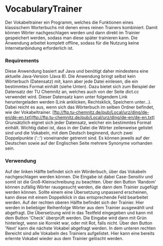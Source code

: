 # VocabularyTrainer
Der Vokabeltrainer ein Programm, welches die Funktionen eines klassischem Worterbuchs mit denen eines reinen Trainers kombiniert. Damit können Wörter nachgeschlagen werden und dann direkt im Trainier gespeichert werden, sodass man diese später trainieren kann. Die Anwendung arbeitet komplett offline, sodass für die Nutzung keine Internetanbindung erforderlich ist.

### Requirements
Diese Anwendung basiert auf Java und benötigt daher mindestens eine aktuelle Java-Version (Java 8).
Die Anwendung bringt selbst kein Wörterbuch (Datensatz) mit, kann aber jede Datei einlesen, die ein bestimmtes Format einhält (siehe Unten). Dazu bietet sich zum Beispiel der Datensatz der TU Chemnitz an, welches auch von der Seite dict.cc verwendet wird. Dieser Datensatz kann unter folgendem Link heruntergeladen werden (Link anklicken, Rechtsklick, Speichern unter...). Dabei reicht es aus, wenn sich das Wörterbuch im selben Ordner befindet, wie der Vokabeltrainer.
[ftp://ftp.tu-chemnitz.de/pub/Local/urz/ding/de-en/de-en.txt](ftp://ftp.tu-chemnitz.de/pub/Local/urz/ding/de-en/de-en.txt)
Grunsätzlich eignet sich jeder Datensatz, welcher ein bestimmtes Format einhält. Wichtig dabei ist, dass in der Datei die Wörter zeilenweise gelistet sind und die Vokabeln, mit dem Deutsch beginnend, durch zwei Doppelpunkte ('::') voneinander getrennt sind. Es können jeweils auf der Deutschen sowie auf der Englischen Seite mehrere Synonyme vorhanden sein.

### Verwendung
Auf der linken Hälfte befindet sich ein Wörderbuch, über das Vokabeln nachgeschlagen werden können. Die Eingabe ist dabei Case-Sensitiv und somit ist die Groß-Kleinschreibung zu beachten. Über den Button 'Random' können zufällig Wörter rausgesucht werden, die dann dem Trainier zugefügt werden können. Sollte einem eine Übersetzung unpassend erscheinen, kann diese mit einem Doppelklick in das entsprechende Feld bearbeitet werden.
Auf der rechten oberen Hälfte befindet sich der Trainier. Hier werden in beliebiger Reihenfolge Wörter aus dem Trainier ausgewählt und abgefragt. Die Übersetzung wird in das Textfeld eingegeben und kann mit dem Button 'Check' überprüft werden. Die Eingabe wird dann mit Grün hinterlegt, wenn sie Korrekt war, oder mit Rot, falls nicht. Über den Button 'Next' kann die nächste Vokabel abgefragt werden.
In dem unteren rechten Bereicht sind alle Vokabeln des Trainiers aufgelistet. Hier kann eine bereits erlernte Vokabel wieder aus dem Trainier gelöscht werden.
